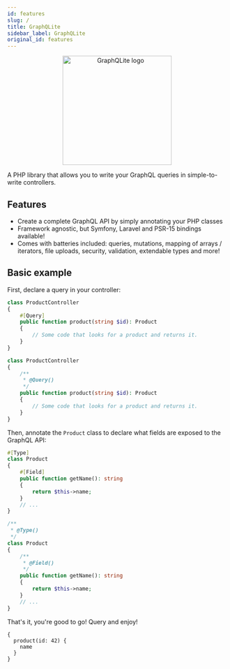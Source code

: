 ```yaml
---
id: features
slug: /
title: GraphQLite
sidebar_label: GraphQLite
original_id: features
---
```


<p align="center">
    <img src="https://graphqlite.thecodingmachine.io/img/logo.svg" alt="GraphQLite logo" width="250" height="250" />
</p>


A PHP library that allows you to write your GraphQL queries in simple-to-write controllers.

## Features

* Create a complete GraphQL API by simply annotating your PHP classes
* Framework agnostic, but Symfony, Laravel and PSR-15 bindings available!
* Comes with batteries included: queries, mutations, mapping of arrays / iterators, file uploads, security, validation, extendable types and more!

## Basic example

First, declare a query in your controller:

<!--DOCUSAURUS_CODE_TABS-->
<!--PHP 8+-->
```php
class ProductController
{
    #[Query]
    public function product(string $id): Product
    {
        // Some code that looks for a product and returns it.
    }
}
```
<!--PHP 7+-->
```php
class ProductController
{
    /**
     * @Query()
     */
    public function product(string $id): Product
    {
        // Some code that looks for a product and returns it.
    }
}
```
<!--END_DOCUSAURUS_CODE_TABS-->

Then, annotate the `Product` class to declare what fields are exposed to the GraphQL API:

<!--DOCUSAURUS_CODE_TABS-->
<!--PHP 8+-->
```php
#[Type]
class Product
{
    #[Field]
    public function getName(): string
    {
        return $this->name;
    }
    // ...
}
```
<!--PHP 7+-->
```php
/**
 * @Type()
 */
class Product
{
    /**
     * @Field()
     */
    public function getName(): string
    {
        return $this->name;
    }
    // ...
}
```
<!--END_DOCUSAURUS_CODE_TABS-->

That's it, you're good to go! Query and enjoy!

```grapql
{
  product(id: 42) {
    name
  }
}
```
